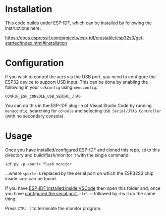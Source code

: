 # Installation
This code builds under ESP-IDF, which can be installed by following the instructions here:

https://docs.espressif.com/projects/esp-idf/en/stable/esp32s3/get-started/index.html#installation

# Configuration
If you wish to control the `auto` via the USB port, you need to configure the ESP32 device to support USB input.  This can be done by enabling the following in your `sdkconfig` using `menuconfig`:

`CONFIG_ESP_CONSOLE_USB_SERIAL_JTAG`

You can do this in the ESP-IDF plug-in of Visual Studio Code by running `menuconfig`, searching for `console` and selecting `USB Serial/JTAG Controller` (with no secondary console).

# Usage
Once you have installed/configured ESP-IDF and cloned this repo, `cd` to this directory and build/flash/monitor it with the single command:

```
idf.py -p <port> flash monitor
```

...where `<port>` is replaced by the serial port on which the ESP32S3 chip inside `auto` can be found.

If you have [ESP-IDF installed inside VSCode](https://docs.espressif.com/projects/esp-idf/en/v4.2/esp32/get-started/vscode-setup.html) then open this folder and, once you have [configured the serial port](https://github.com/espressif/vscode-esp-idf-extension/?tab=readme-ov-file#using-the-esp-idf-extension-for-vscode), `ctrl-e` followed by `d` will do the same thing.

Press `CTRL ]` to terminate the monitor program.

